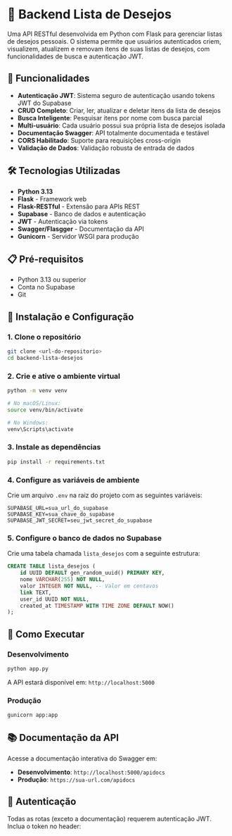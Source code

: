 # 🎯 Backend Lista de Desejos

Uma API RESTful desenvolvida em Python com Flask para gerenciar listas de desejos pessoais. O sistema permite que usuários autenticados criem, visualizem, atualizem e removam itens de suas listas de desejos, com funcionalidades de busca e autenticação JWT.

## 🚀 Funcionalidades

- **Autenticação JWT**: Sistema seguro de autenticação usando tokens JWT do Supabase
- **CRUD Completo**: Criar, ler, atualizar e deletar itens da lista de desejos
- **Busca Inteligente**: Pesquisar itens por nome com busca parcial
- **Multi-usuário**: Cada usuário possui sua própria lista de desejos isolada
- **Documentação Swagger**: API totalmente documentada e testável
- **CORS Habilitado**: Suporte para requisições cross-origin
- **Validação de Dados**: Validação robusta de entrada de dados

## 🛠️ Tecnologias Utilizadas

- **Python 3.13**
- **Flask** - Framework web
- **Flask-RESTful** - Extensão para APIs REST
- **Supabase** - Banco de dados e autenticação
- **JWT** - Autenticação via tokens
- **Swagger/Flasgger** - Documentação da API
- **Gunicorn** - Servidor WSGI para produção

## 📋 Pré-requisitos

- Python 3.13 ou superior
- Conta no Supabase
- Git

## 🔧 Instalação e Configuração

### 1. Clone o repositório
```bash
git clone <url-do-repositorio>
cd backend-lista-desejos
```

### 2. Crie e ative o ambiente virtual
```bash
python -m venv venv

# No macOS/Linux:
source venv/bin/activate

# No Windows:
venv\Scripts\activate
```

### 3. Instale as dependências
```bash
pip install -r requirements.txt
```

### 4. Configure as variáveis de ambiente
Crie um arquivo `.env` na raiz do projeto com as seguintes variáveis:

```env
SUPABASE_URL=sua_url_do_supabase
SUPABASE_KEY=sua_chave_do_supabase
SUPABASE_JWT_SECRET=seu_jwt_secret_do_supabase
```

### 5. Configure o banco de dados no Supabase
Crie uma tabela chamada `lista_desejos` com a seguinte estrutura:

```sql
CREATE TABLE lista_desejos (
    id UUID DEFAULT gen_random_uuid() PRIMARY KEY,
    nome VARCHAR(255) NOT NULL,
    valor INTEGER NOT NULL, -- Valor em centavos
    link TEXT,
    user_id UUID NOT NULL,
    created_at TIMESTAMP WITH TIME ZONE DEFAULT NOW()
);
```

## 🚀 Como Executar

### Desenvolvimento
```bash
python app.py
```

A API estará disponível em: `http://localhost:5000`

### Produção
```bash
gunicorn app:app
```

## 📚 Documentação da API

Acesse a documentação interativa do Swagger em:
- **Desenvolvimento**: `http://localhost:5000/apidocs`
- **Produção**: `https://sua-url.com/apidocs`

## 🔐 Autenticação

Todas as rotas (exceto a documentação) requerem autenticação JWT. Inclua o token no header:
